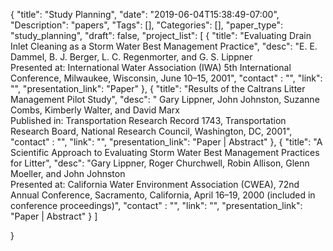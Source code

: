 {
	"title": "Study Planning",
	"date": "2019-06-04T15:38:49-07:00",
	"Description": "papers",
	"Tags": [],
	"Categories": [],
	"paper_type": "study_planning",
	"draft": false,
	"project_list": [
	{
		"title": "Evaluating Drain Inlet Cleaning as a Storm Water Best Management Practice",
		"desc": "E. E. Dammel, B. J. Berger, L. C. Regenmorter, and G. S. Lippner <br> Presented at: International Water Association (IWA) 5th International Conference, Milwaukee, Wisconsin, June 10–15, 2001",
		"contact" : "",
		"link": "",
		"presentation_link": "Paper"
	},
	{
		"title": "Results of the Caltrans Litter Management Pilot Study",
		"desc": " Gary Lippner, John Johnston, Suzanne Combs, Kimberly Walter, and David Marx <br> Published in: Transportation Research Record 1743, Transportation Research Board, National Research Council, Washington, DC, 2001",
		"contact" : "",
		"link": "",
		"presentation_link": "Paper | Abstract"	
	},
	{
		"title": "A Scientific Approach to Evaluating Storm Water Best Management Practices for Litter",
		"desc": "Gary Lippner, Roger Churchwell, Robin Allison, Glenn Moeller, and John Johnston <br> Presented at: California Water Environment Association (CWEA), 72nd Annual Conference, Sacramento, California, April 16–19, 2000 (included in conference proceedings)",
		"contact" : "",
		"link": "",
		"presentation_link": "Paper | Abstract"	
	}
	]

}
